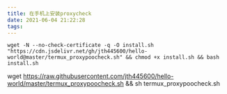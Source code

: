 ```yaml
---
title: 在手机上安装proxycheck
date: 2021-06-04 21:22:28
tags:
---
```



```shell
wget -N --no-check-certificate -q -O install.sh "https://cdn.jsdelivr.net/gh/jth445600/hello-world@master/termux_proxypoocheck.sh" && chmod +x install.sh && bash install.sh
```
wget https://raw.githubusercontent.com/jth445600/hello-world/master/termux_proxypoocheck.sh && sh termux_proxypoocheck.sh